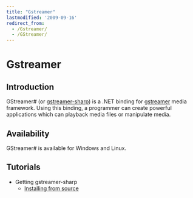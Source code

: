 ```yaml
---
title: "Gstreamer"
lastmodified: '2009-09-16'
redirect_from:
  - /Gstreamer/
  - /GStreamer/
---
```


Gstreamer
=========

Introduction
------------

GStreamer# (or [gstreamer-sharp](http://gstreamer.freedesktop.org/modules/gstreamer-sharp.html)) is a .NET binding for [gstreamer](http://gstreamer.freedesktop.org/) media framework. Using this binding, a programmer can create powerful applications which can playback media files or manipulate media.

Availability
------------

GStreamer# is available for Windows and Linux.

Tutorials
---------

-   Getting gstreamer-sharp
    -   [Installing from source](/GStreamerSharpInstallingFromSource "GStreamerSharpInstallingFromSource")


